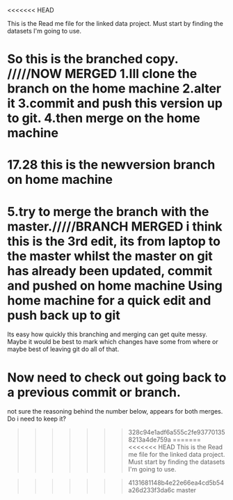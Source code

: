 <<<<<<< HEAD

This is the Read me file for the linked data project. Must start by finding the datasets I'm going to use.

So this is the branched copy. /////NOW MERGED
1.Ill clone the branch on the home machine
2.alter it
3.commit and push this version up to git.
4.then merge on the home machine
=======
17.28 this is the newversion branch on home machine
=======================

5.try to merge the branch with the master./////BRANCH MERGED
i think this is the 3rd edit, its from laptop to the master whilst the master on git has already been updated, commit and pushed on home machine
Using home machine for a quick edit and push back up to git
========================

Its easy how quickly this branching and merging can get quite messy.
Maybe it would be best to mark which changes have some from where or maybe best of leaving git do all of that.

Now need to check out going back to a previous commit or branch.
=======================


not sure the reasoning behind the number below,
appears for both merges. Do i need to keep it?
>>>>>>> 328c94e1adf6a555c2fe937701358213a4de759a
=======
<<<<<<< HEAD
This is the Read me file for the linked data project. Must start by finding the datasets I'm going to use.

>>>>>>> 4131681148b4e22e66ea4cd5b54a26d233f3da6c
>>>>>>> master
